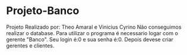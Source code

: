 # Projeto-Banco
Projeto Realizado por: Theo Amaral e Vinicius Cyrino
Não conseguimos realizar o database. Para utilizar o programa é necessario logar com o gerente "Banco". Seu login é:0 e sua senha é:0.
Depois devese criar gerentes e clientes.
